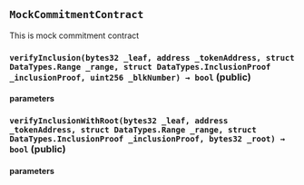 ## `MockCommitmentContract`
This is mock commitment contract


### `verifyInclusion(bytes32 _leaf, address _tokenAddress, struct DataTypes.Range _range, struct DataTypes.InclusionProof _inclusionProof, uint256 _blkNumber) → bool` (public)



#### parameters
### `verifyInclusionWithRoot(bytes32 _leaf, address _tokenAddress, struct DataTypes.Range _range, struct DataTypes.InclusionProof _inclusionProof, bytes32 _root) → bool` (public)



#### parameters
